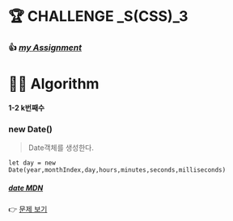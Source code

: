 <h1 id="🏆-challenge-_scss_3">🏆 CHALLENGE _S(CSS)_3</h1>
<h3 id="👍-my-assignment">👍 <a href="https://github.com/gay0ung/CSS_Flex-Grid/tree/master/challenges/assignment3"><em>my Assignment</em></a></h3>
<h1 id="👩‍💻-algorithm">👩‍💻 Algorithm</h1>
<h4 id="k번째수">1-2 k번째수</h4>
<h3 id="new-date">new Date()</h3>
<blockquote>
<p>Date객체를 생성한다.</p>
</blockquote>
<pre class=" language-js"><code class="prism  language-js"><span class="token keyword">let</span> day <span class="token operator">=</span> <span class="token keyword">new</span> <span class="token class-name">Date</span><span class="token punctuation">(</span>year<span class="token punctuation">,</span>monthIndex<span class="token punctuation">,</span>day<span class="token punctuation">,</span>hours<span class="token punctuation">,</span>minutes<span class="token punctuation">,</span>seconds<span class="token punctuation">,</span>milliseconds<span class="token punctuation">)</span>
</code></pre>
<h5 id="date-mdn"><a href="https://developer.mozilla.org/ko/docs/Web/JavaScript/Reference/Global_Objects/Date">date MDN</a></h5>
<p>👉 <a href="https://github.com/gay0ung/Algorithm/blob/master/PROGRAMMERS/LEVEL_01/04_2016.md">문제 보기</a></p>

